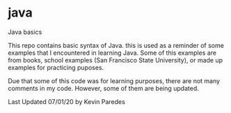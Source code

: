 # java
Java basics

This repo contains basic syntax of Java. this is used as a reminder of some examples that I encountered in learning Java. 
Some of this examples are from books, school examples (San Francisco State University), or made up examples  for practicing puposes.

Due that some of this code was for learning purposes, there are not many comments in my code. However, some of them are being updated.

Last Updated 07/01/20 by Kevin Paredes
